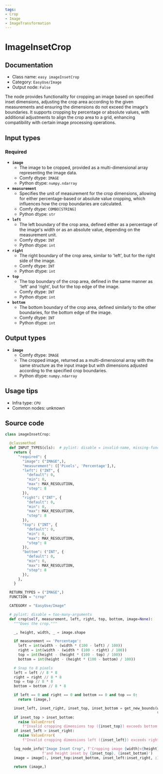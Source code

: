 ```yaml
---
tags:
- Crop
- Image
- ImageTransformation
---
```


# ImageInsetCrop
## Documentation
- Class name: `easy imageInsetCrop`
- Category: `EasyUse/Image`
- Output node: `False`

The node provides functionality for cropping an image based on specified inset dimensions, adjusting the crop area according to the given measurements and ensuring the dimensions do not exceed the image's boundaries. It supports cropping by percentage or absolute values, with additional adjustments to align the crop area to a grid, enhancing compatibility with certain image processing operations.
## Input types
### Required
- **`image`**
    - The image to be cropped, provided as a multi-dimensional array representing the image data.
    - Comfy dtype: `IMAGE`
    - Python dtype: `numpy.ndarray`
- **`measurement`**
    - Specifies the unit of measurement for the crop dimensions, allowing for either percentage-based or absolute value cropping, which influences how the crop boundaries are calculated.
    - Comfy dtype: `COMBO[STRING]`
    - Python dtype: `str`
- **`left`**
    - The left boundary of the crop area, defined either as a percentage of the image's width or as an absolute value, depending on the measurement unit.
    - Comfy dtype: `INT`
    - Python dtype: `int`
- **`right`**
    - The right boundary of the crop area, similar to 'left', but for the right side of the image.
    - Comfy dtype: `INT`
    - Python dtype: `int`
- **`top`**
    - The top boundary of the crop area, defined in the same manner as 'left' and 'right', but for the top edge of the image.
    - Comfy dtype: `INT`
    - Python dtype: `int`
- **`bottom`**
    - The bottom boundary of the crop area, defined similarly to the other boundaries, for the bottom edge of the image.
    - Comfy dtype: `INT`
    - Python dtype: `int`
## Output types
- **`image`**
    - Comfy dtype: `IMAGE`
    - The cropped image, returned as a multi-dimensional array with the same structure as the input image but with dimensions adjusted according to the specified crop boundaries.
    - Python dtype: `numpy.ndarray`
## Usage tips
- Infra type: `CPU`
- Common nodes: unknown


## Source code
```python
class imageInsetCrop:

  @classmethod
  def INPUT_TYPES(cls):  # pylint: disable = invalid-name, missing-function-docstring
    return {
      "required": {
        "image": ("IMAGE",),
        "measurement": (['Pixels', 'Percentage'],),
        "left": ("INT", {
          "default": 0,
          "min": 0,
          "max": MAX_RESOLUTION,
          "step": 8
        }),
        "right": ("INT", {
          "default": 0,
          "min": 0,
          "max": MAX_RESOLUTION,
          "step": 8
        }),
        "top": ("INT", {
          "default": 0,
          "min": 0,
          "max": MAX_RESOLUTION,
          "step": 8
        }),
        "bottom": ("INT", {
          "default": 0,
          "min": 0,
          "max": MAX_RESOLUTION,
          "step": 8
        }),
      },
    }

  RETURN_TYPES = ("IMAGE",)
  FUNCTION = "crop"

  CATEGORY = "EasyUse/Image"

  # pylint: disable = too-many-arguments
  def crop(self, measurement, left, right, top, bottom, image=None):
    """Does the crop."""

    _, height, width, _ = image.shape

    if measurement == 'Percentage':
      left = int(width - (width * (100 - left) / 100))
      right = int(width - (width * (100 - right) / 100))
      top = int(height - (height * (100 - top) / 100))
      bottom = int(height - (height * (100 - bottom) / 100))

    # Snap to 8 pixels
    left = left // 8 * 8
    right = right // 8 * 8
    top = top // 8 * 8
    bottom = bottom // 8 * 8

    if left == 0 and right == 0 and bottom == 0 and top == 0:
      return (image,)

    inset_left, inset_right, inset_top, inset_bottom = get_new_bounds(width, height, left, right,
                                                                      top, bottom)
    if inset_top > inset_bottom:
      raise ValueError(
        f"Invalid cropping dimensions top ({inset_top}) exceeds bottom ({inset_bottom})")
    if inset_left > inset_right:
      raise ValueError(
        f"Invalid cropping dimensions left ({inset_left}) exceeds right ({inset_right})")

    log_node_info("Image Inset Crop", f'Cropping image {width}x{height} width inset by {inset_left},{inset_right}, ' +
                 f'and height inset by {inset_top}, {inset_bottom}')
    image = image[:, inset_top:inset_bottom, inset_left:inset_right, :]

    return (image,)

```
